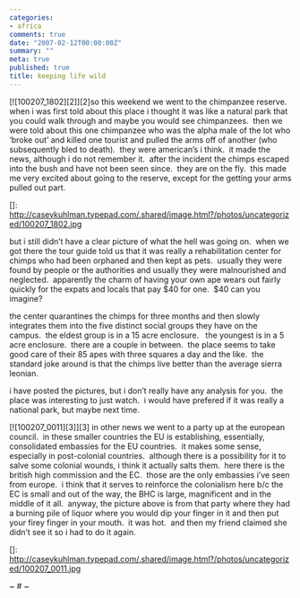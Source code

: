```yaml
---
categories:
- africa
comments: true
date: "2007-02-12T00:00:00Z"
summary: ""
meta: true
published: true
title: keeping life wild
---
```


[![100207_1802][2]][2]so this weekend we went to the chimpanzee reserve.  when i was first told about this place i thought it was like a natural park that you could walk through and maybe you would see chimpanzees.  then we were told about this one chimpanzee who was the alpha male of the lot who ‘broke out’ and killed one tourist and pulled the arms off of another (who subsequently bled to death).  they were american’s i think.  it made the news, although i do not remember it.  after the incident the chimps escaped into the bush and have not been seen since.  they are on the fly.  this made me very excited about going to the reserve, except for the getting your arms pulled out part.

 []: http://caseykuhlman.typepad.com/.shared/image.html?/photos/uncategorized/100207_1802.jpg

but i still didn’t have a clear picture of what the hell was going on.  when we got there the tour guide told us that it was really a rehabilitation center for chimps who had been orphaned and then kept as pets.  usually they were found by people or the authorities and usually they were malnourished and neglected.  apparently the charm of having your own ape wears out fairly quickly for the expats and locals that pay $40 for one.  $40 can you imagine?

the center quarantines the chimps for three months and then slowly integrates them into the five distinct social groups they have on the campus.  the eldest group is in a 15 acre enclosure.   the youngest is in a 5 acre enclosure.  there are a couple in between.  the place seems to take good care of their 85 apes with three squares a day and the like.  the standard joke around is that the chimps live better than the average sierra leonian. 

i have posted the pictures, but i don’t really have any analysis for you.  the place was interesting to just watch.  i would have prefered if it was really a national park, but maybe next time.  

[![100207_0011][3]][3] in other news we went to a party up at the european council.  in these smaller countries the EU is establishing, essentially, consolidated embassies for the EU countries.  it makes some sense, especially in post-colonial countries.  although there is a possibility for it to salve some colonial wounds, i think it actually salts them.  here there is the british high commission and the EC.  those are the only embassies i’ve seen from europe.  i think that it serves to reinforce the colonialism here b/c the EC is small and out of the way, the BHC is large, magnificent and in the middle of it all.  anyway, the picture above is from that party where they had a burning pile of liquor where you would dip your finger in it and then put your firey finger in your mouth.  it was hot.  and then my friend claimed she didn’t see it so i had to do it again.  

 []: http://caseykuhlman.typepad.com/.shared/image.html?/photos/uncategorized/100207_0011.jpg

~ # ~
